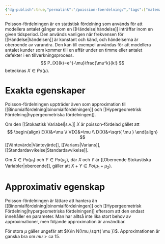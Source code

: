 ```yaml
---
{"dg-publish":true,"permalink":"/poission-foerdelning/","tags":["matematiskstatistik"]}
---
```


Poisson-fördelningen är en statistisk fördelning som används för att modellera antalet gånger som en [[Händelse\|händelse]] inträffar inom en given tidsperiod. Den används vanligen när frekvensen för [[Händelse\|händelsen]] är konstant och känd, och händelserna är oberoende av varandra. Den kan till exempel användas för att modellera antalet kunder som kommer till en affär under en timme eller antalet defekter i en tillverkningsprocess.
$$
P_{X}(k)=e^{-\mu}\frac{\mu^k}{k!}
$$
betecknas $X\in Po(\mu)$.

# Exakta egenskaper
Poisson-fördelningen uppträder även som approximation till [[Binomialfördelning\|binomialfördelningen]] och [[Hypergeometrisk Fördelning\|hypergeometriska fördelningen]].

Om den [[Stokastisk Variabel\|s.v.]] $X$ är poisson-fördelad gället att
$$
\begin{align}
E(X)&=\mu \\
V(X)&=\mu \\
D(X)&=\sqrt{ \mu }
\end{align}
$$
[[Väntevärde\|Väntevärde]], [[Varians\|Varians]], [[Standardavvikelse\|Standardavvikelse]].

Om $X\in Po(\mu_{1})$ och $Y\in Po(\mu_{2})$, där $X$ och $Y$ är [[Oberoende Stokastiska Variabler\|oberoende]], gäller att $X+Y\in Po(\mu_{1}+\mu_{2})$. 

# Approximativ egenskap
Poisson-fördelningen är lättare att hantera än [[Binomialfördelning\|binomialfördelningen]] och [[Hypergeometrisk Fördelning\|hypergeometriska fördelningen]] eftersom att den endast innehåller en parameter. Man har alltså inte lika stort behov av approximationer, men följande approximation är användbar.

För stora $\mu$ gäller ungefär att $X\in N(\mu,\sqrt{ \mu })$. Approximationen är ganska bra om $mu> \text{ca } 15$.